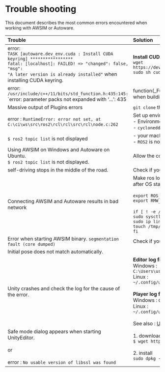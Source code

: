 # Trouble shooting

This document describes the most common errors encountered when working with AWSIM or Autoware.

|Trouble|Solution|
|:--|:--|
|error: <br>`TASK [autoware.dev_env.cuda : Install CUDA keyring] *****************` <br> `fatal: [localhost]: FAILED! => "changed": false, "msg":` <br> `"A later version is already installed"` when installing CUDA keyring.| **Install CUDA Toolkit 11.6 manually**: <br> `wget https://developer.download.nvidia.com/compute/cuda/11.6.0/local_installers/cuda_11.6.0_510.39.01_linux.run`<br>`sudo sh cuda_11.6.0_510.39.01_linux.run`|
|error: `/usr/include/c++/11/bits/std_function.h:435:145:` <br> `error: parameter packs not expanded with ‘...’: 435 | function(_Functor&& __f)` <br> when building autoware.| There are two solutions: <br> 1. Visit [this link](https://github.com/NVIDIA/apex/issues/1491) <br> 2. Run these sets of commands: <br> `sudo apt install gcc-10 g++-10` <br> `sudo update-alternatives --install /usr/bin/gcc gcc /usr/bin/gcc-10 10` <br> `sudo update-alternatives --install /usr/bin/g++ g++ /usr/bin/g++-10 10` <br> `sudo update-alternatives --config gcc` <br> `sudo update-alternatives --config g++` <br> `sudo reboot`| 
|Massive output of Plugins errors|`git clone` the AWSIM repository again|
|error : `RuntimeError: error not set, at C:\ci\ws\src\ros2\rcl\rcl\src\rcl\node.c:262`|Set up environment variables and config around ROS2 correctly. For example:<br> - Environment variables<br> - `cyclonedds_config.xml`<br>
|`$ ros2 topic list` is not displayed|- your machine `ROS_DOMAIN_ID` is different<br>- `ROS2` is not sourced|
|Using AWSIM on Windows and Autoware on Ubuntu. <br> `$ ros2 topic list` is not displayed.|Allow the communication in Windows Firewall|
|self-driving stops in the middle of the road.|Check if your map data is correct (PointCloud, VectorMap, 3D fbx models)|
|Connecting AWSIM and Autoware results in bad network|Make ros local host-only. Include the following in the .bashrc (The password will be requested at terminal startup after OS startup.) <br><br> `export ROS_LOCALHOST_ONLY=1`<br>`export RMW_IMPLEMENTATION=rmw_cyclonedds_cpp`<br><br>`if [ ! -e /tmp/cycloneDDS_configured ]; then`<br>`sudo sysctl -w net.core.rmem_max=2147483647`<br>`sudo ip link set lo multicast on`<br>`touch /tmp/cycloneDDS_configured`<br>`fi`|
|Error when starting AWSIM binary. `segmentation fault (core dumped)`|Check if yourNvidia drivers or Vulkan API are installed correctly|
|Initial pose does not match automatically.
|Unity crashes and check the log for the cause of the error.|**Editor log file location**<br>Windows :<br> `C:\Users\username\AppData\Local\Unity\Editor\Editor.log`<br>Linux :<br> `~/.config/unity3d/.Editor.log` <br><br> **Player log file location**<br> Windows : `C:\Users\username\AppData\LocalLow\CompanyName\ProductName\output_log.txt`<br>Linux :<br>`~/.config/unity3d/CompanyName/ProductName/Player.log`<br><br>See also : [Unity Documentation - Log Files](https://docs.unity3d.com/2021.1/Documentation/Manual/LogFiles.html)|
|Safe mode dialog appears when starting UnityEditor. <br><br> or <br><br> error : `No usable version of libssl was found`|1. download libssl <br> `$ wget http://security.ubuntu.com/ubuntu/pool/main/o/openssl1.0/libssl1.0.0_1.0.2n-1ubuntu5.11_amd64.deb` <br><br> 2. install <br> `sudo dpkg -i libssl1.0.0_1.0.2n-1ubuntu5.11_amd64.deb`|